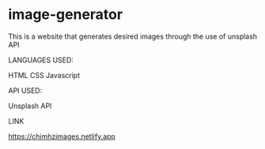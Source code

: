 # image-generator
This is a website that generates desired images through the use of unsplash API

LANGUAGES USED:

HTML
CSS
Javascript

API USED:

Unsplash API

LINK

https://chimhzimages.netlify.app
